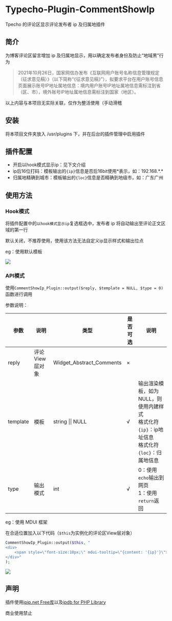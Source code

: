 # Typecho-Plugin-CommentShowIp

Tpecho 的评论区显示评论发布者 ip 及归属地插件

## 简介

为博客评论区留言增加 ip 及归属地显示，用以确定发布者身份及防止“地域黑”行为

> 2021年10月26日，国家网信办发布《互联网用户账号名称信息管理规定（征求意见稿）》（以下简称“《征求意见稿》”），拟要求平台在用户账号信息页面展示账号IP地址属地信息：境内用户账号IP地址属地信息需标注到省（区、市），境外账号IP地址属地信息需标注到国家（地区）。

以上内容与本项目无实际关联，仅作为整活使用（手动滑稽

## 安装

将本项目文件夹放入 /usr/plugins 下，并在后台的插件管理中启用插件

## 插件配置

- 开启以hook模式显示ip：见下文介绍
- ip后16位打码：模板输出的`{ip}`信息是否后16bit使用\*表示，如：192.168.\*.\*
- 归属地精确到城市：模板输出的`{loc}`信息是否精确到地级市，如：广东广州

## 使用方法

### Hook模式

将插件配置中的`以hook模式显示ip`复选框选中，发布者 ip 将自动输出至评论正文区域的第一行

默认关闭，不推荐使用，使用该方法无法自定义ip显示样式和输出位点

eg：使用默认模板

![](http://i0.hdslb.com/bfs/album/048aa4afb3531c83346574ed93988788bdc38f66.png)

### API模式

使用`CommentShowIp_Plugin::output($reply, $template = NULL, $type = 0)`函数进行调用

参数说明：

| 参数     | 说明           | 类型                     | 是否可选 | 说明                                                         |
| -------- | -------------- | ------------------------ | -------- | ------------------------------------------------------------ |
| reply    | 评论View层对象 | Widget_Abstract_Comments | ×        |                                                              |
| template | 模板           | string \|\| NULL         | √        | 输出渲染模板，如为NULL，则使用内建样式<br />格式化符`{ip}`：ip地址信息<br />格式化符`{loc}`：归属地信息 |
| type     | 输出模式       | int                      | √        | 0：使用`echo`输出到网页<br />1：使用`return`返回             |

eg：使用 MDUI 框架

在合适位置加入以下代码（`$this`为实例化的评论区View层对象）

```php
CommentShowIp_Plugin::output($this, "
<div>
    <span style=\"font-size:10px;\" mdui-tooltip=\"{content: '{ip}'}\">ip属地: {loc}</span>
</div>"
);
```

![](http://i0.hdslb.com/bfs/album/c53eaa826316400cd1c4ef0d2c912768878e961f.png)

## 声明

插件使用[ipip.net Free库](https://www.ipip.net/product/ip.html)以及[ipdb for PHP Library](https://github.com/ipipdotnet/ipdb-php)

商业使用禁止